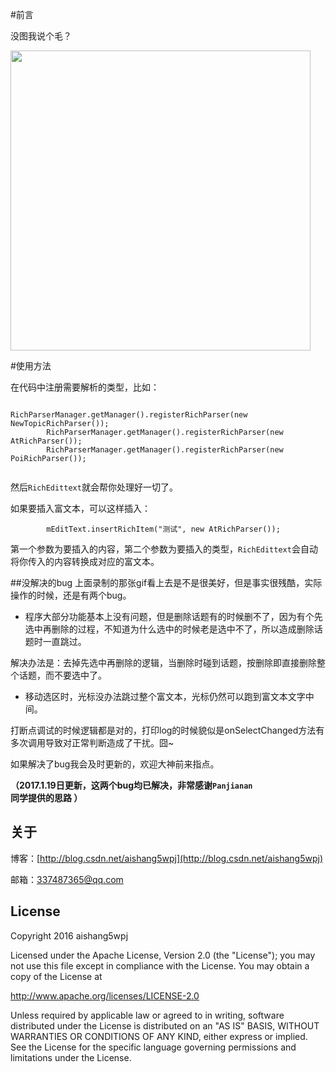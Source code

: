 #前言

没图我说个毛？

<img src='screenshot/screenshot.gif' height='480px'/>

#使用方法

在代码中注册需要解析的类型，比如：

```     

RichParserManager.getManager().registerRichParser(new NewTopicRichParser());
        RichParserManager.getManager().registerRichParser(new AtRichParser());
        RichParserManager.getManager().registerRichParser(new PoiRichParser());
        
```

然后`RichEdittext`就会帮你处理好一切了。

如果要插入富文本，可以这样插入：

```
        mEditText.insertRichItem("测试", new AtRichParser());

```

第一个参数为要插入的内容，第二个参数为要插入的类型，`RichEdittext`会自动将你传入的内容转换成对应的富文本。

##没解决的bug
上面录制的那张gif看上去是不是很美好，但是事实很残酷，实际操作的时候，还是有两个bug。
- 程序大部分功能基本上没有问题，但是删除话题有的时候删不了，因为有个先选中再删除的过程，不知道为什么选中的时候老是选中不了，所以造成删除话题时一直跳过。

解决办法是：去掉先选中再删除的逻辑，当删除时碰到话题，按删除即直接删除整个话题，而不要选中了。

- 移动选区时，光标没办法跳过整个富文本，光标仍然可以跑到富文本文字中间。

打断点调试的时候逻辑都是对的，打印log的时候貌似是onSelectChanged方法有多次调用导致对正常判断造成了干扰。囧~

如果解决了bug我会及时更新的，欢迎大神前来指点。



<b>（2017.1.19日更新，这两个bug均已解决，非常感谢`Panjianan `同学提供的思路 ）
</b>

关于
--

博客：[http://blog.csdn.net/aishang5wpj](http://blog.csdn.net/aishang5wpj)

邮箱：337487365@qq.com

License
--
Copyright 2016 aishang5wpj

Licensed under the Apache License, Version 2.0 (the "License"); you may not use this file except in compliance with the License. You may obtain a copy of the License at

http://www.apache.org/licenses/LICENSE-2.0

Unless required by applicable law or agreed to in writing, software distributed under the License is distributed on an "AS IS" BASIS, WITHOUT WARRANTIES OR CONDITIONS OF ANY KIND, either express or implied. See the License for the specific language governing permissions and limitations under the License.